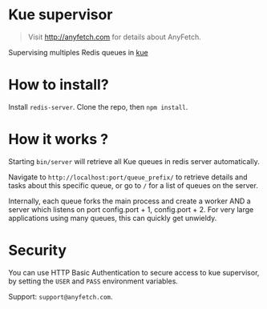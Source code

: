 # Kue supervisor
> Visit http://anyfetch.com for details about AnyFetch.

Supervising multiples Redis queues in [kue](https://github.com/learnboost/kue)

# How to install?
Install `redis-server`.
Clone the repo, then `npm install`.

# How it works ?
Starting `bin/server` will retrieve all Kue queues in redis server automatically.

Navigate to `http://localhost:port/queue_prefix/` to retrieve details and tasks about this specific queue, or go to `/` for a list of queues on the server.

Internally, each queue forks the main process and create a worker AND a server which listens on port config.port + 1, config.port + 2. For very large applications using many queues, this can quickly get unwieldy.

# Security
You can use HTTP Basic Authentication to secure access to kue supervisor, by setting the `USER` and `PASS` environment variables.

Support: `support@anyfetch.com`.

